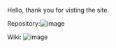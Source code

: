 Hello, thank you for visting the site.

Repository:![image](https://user-images.githubusercontent.com/91563176/142301072-6c8a7197-a6e6-43a8-90a6-cb83e26c8d67.png)



Wiki: ![image](https://user-images.githubusercontent.com/91563176/142301126-683800d7-8176-456f-8164-9e0fa2fbe341.png)




